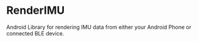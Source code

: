 # RenderIMU
Android Library for rendering IMU data from either your Android Phone or connected BLE device.
